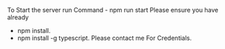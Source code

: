 To Start the server run Command - npm run start
Please ensure you have already 
   - npm install.
   - npm install -g typescript.
Please contact me For Credentials.
